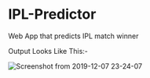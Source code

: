 # IPL-Predictor
Web App that predicts IPL match winner

Output Looks Like This:-

![Screenshot from 2019-12-07 23-24-07](https://user-images.githubusercontent.com/36365194/70378748-2e1abd00-194a-11ea-90f2-9aaca0f8f038.png)
